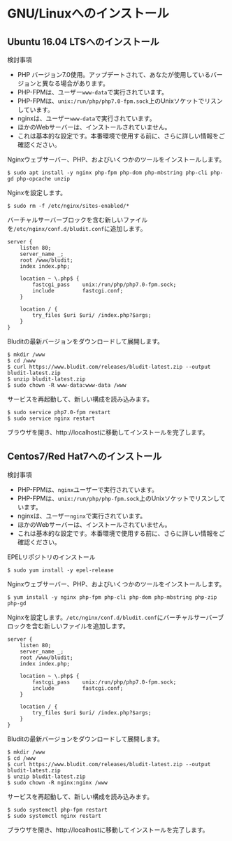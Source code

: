 # GNU/Linuxへのインストール
<!-- position: 3 -->

<h2 id="ubuntu">Ubuntu 16.04 LTSへのインストール</h2>

検討事項
- PHP バージョン7.0使用。アップデートされて、あなたが使用しているバージョンと異なる場合があります。
- PHP-FPMは、ユーザー`www-data`で実行されています。
- PHP-FPMは、`unix:/run/php/php7.0-fpm.sock`上のUnixソケットでリスンしています。
- nginxは、ユーザー`www-data`で実行されています。
- ほかのWebサーバーは、インストールされていません。
- これは基本的な設定です。本番環境で使用する前に、さらに詳しい情報をご確認ください。

Nginxウェブサーバー、PHP、およびいくつかのツールをインストールします。
```
$ sudo apt install -y nginx php-fpm php-dom php-mbstring php-cli php-gd php-opcache unzip
```

Nginxを設定します。
```
$ sudo rm -f /etc/nginx/sites-enabled/*
```

バーチャルサーバーブロックを含む新しいファイルを`/etc/nginx/conf.d/bludit.conf`に追加します。
```
server {
	listen 80;
	server_name _;
	root /www/bludit;
	index index.php;

	location ~ \.php$ {
		fastcgi_pass    unix:/run/php/php7.0-fpm.sock;
		include         fastcgi.conf;
	}

	location / {
		try_files $uri $uri/ /index.php?$args;
	}
}
```

Bluditの最新バージョンをダウンロードして展開します。
```
$ mkdir /www
$ cd /www
$ curl https://www.bludit.com/releases/bludit-latest.zip --output bludit-latest.zip
$ unzip bludit-latest.zip
$ sudo chown -R www-data:www-data /www
```

サービスを再起動して、新しい構成を読み込みます。
```
$ sudo service php7.0-fpm restart
$ sudo service nginx restart
```

ブラウザを開き、http://localhostに移動してインストールを完了します。

<h2 id="centos">Centos7/Red Hat7へのインストール</h2>

検討事項
- PHP-FPMは、`nginx`ユーザーで実行されています。
- PHP-FPMは、`unix:/run/php/php-fpm.sock`上のUnixソケットでリスンしています。
- nginxは、ユーザー`nginx`で実行されています。
- ほかのWebサーバーは、インストールされていません。
- これは基本的な設定です。本番環境で使用する前に、さらに詳しい情報をご確認ください。

EPELリポジトリのインストール
```
$ sudo yum install -y epel-release
```

Nginxウェブサーバー、PHP、およびいくつかのツールをインストールします。
```
$ yum install -y nginx php-fpm php-cli php-dom php-mbstring php-zip php-gd
```

Nginxを設定します。`/etc/nginx/conf.d/bludit.conf`にバーチャルサーバーブロックを含む新しいファイルを追加します。
```
server {
	listen 80;
	server_name _;
	root /www/bludit;
	index index.php;

	location ~ \.php$ {
		fastcgi_pass    unix:/run/php/php7.0-fpm.sock;
		include         fastcgi.conf;
	}

	location / {
		try_files $uri $uri/ /index.php?$args;
	}
}
```

Bluditの最新バージョンをダウンロードして展開します。
```
$ mkdir /www
$ cd /www
$ curl https://www.bludit.com/releases/bludit-latest.zip --output bludit-latest.zip
$ unzip bludit-latest.zip
$ sudo chown -R nginx:nginx /www
```

サービスを再起動して、新しい構成を読み込みます。
```
$ sudo systemctl php-fpm restart
$ sudo systemctl nginx restart
```

ブラウザを開き、http://localhostに移動してインストールを完了します。